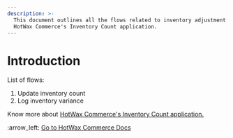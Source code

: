 ```yaml
---
description: >-
  This document outlines all the flows related to inventory adjustment with
  HotWax Commerce's Inventory Count application.
---
```


# Introduction

List of flows:&#x20;

1. Update inventory count
2. Log inventory variance



Know more about [HotWax Commerce's Inventory Count application.](log-inventory-variance.md#cycle-count)



&#x20;:arrow\_left: [Go to HotWax Commerce Docs](http://127.0.0.1:5000/o/l53nGvPQLhOHrKCP9HTG/s/TefRnbhmBjhScpq172vl/)
